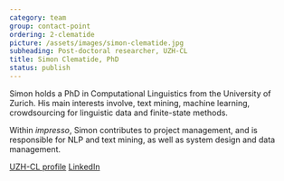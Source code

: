 ```yaml
---
category: team
group: contact-point
ordering: 2-clematide
picture: /assets/images/simon-clematide.jpg
subheading: Post-doctoral researcher, UZH-CL
title: Simon Clematide, PhD
status: publish
---
```


Simon holds a PhD in Computational Linguistics from the University of Zurich. His main interests involve, text mining, machine learning, crowdsourcing for linguistic data and finite-state methods.

Within *impresso*, Simon contributes to project management, and is responsible for NLP and text mining, as well as system design and data management.

[UZH-CL profile](http://www.cl.uzh.ch/de/people/team/compling/siclemat.html) [LinkedIn](https://www.linkedin.com/in/simon-clematide-80122360/)
